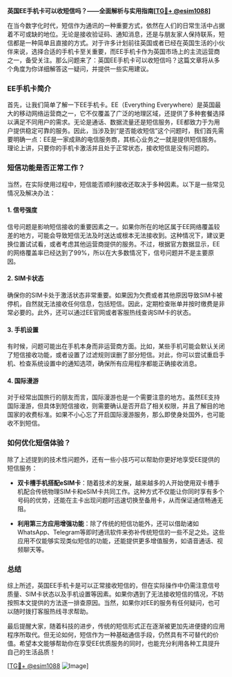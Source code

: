 **英国EE手机卡可以收短信吗？——全面解析与实用指南[[TG💪+ @esim1088](https://t.me/s/esim1088)]**

在当今数字化时代，短信作为通讯的一种重要方式，依然在人们的日常生活中占据着不可或缺的地位。无论是接收验证码、通知消息，还是与朋友家人保持联系，短信都是一种简单且直接的方式。对于许多计划前往英国或者已经在英国生活的小伙伴来说，选择合适的手机卡至关重要，而EE手机卡作为英国市场上的主流运营商之一，备受关注。那么问题来了：英国EE手机卡可以收短信吗？这篇文章将从多个角度为你详细解答这一疑问，并提供一些实用建议。

### EE手机卡简介

首先，让我们简单了解一下EE手机卡。EE（Everything Everywhere）是英国最大的移动网络运营商之一，它不仅覆盖了广泛的地理区域，还提供了多种套餐选择以满足不同用户的需求。无论是通话、数据流量还是短信服务，EE都致力于为用户提供稳定可靠的服务。因此，当涉及到“是否能收短信”这个问题时，我们首先需要明确一点：EE是一家成熟的电信服务商，其核心业务之一就是提供短信服务。理论上讲，只要你的手机卡激活并且处于正常状态，接收短信是没有问题的。

### 短信功能是否正常工作？

当然，在实际使用过程中，短信能否顺利接收还取决于多种因素。以下是一些常见情况及解决办法：

#### 1. **信号强度**
信号问题是影响短信接收的重要因素之一。如果你所在的地区属于EE网络覆盖较差的地方，可能会导致短信无法及时送达或根本无法接收到。这种情况下，建议更换位置试试看，或者考虑其他运营商提供的服务。不过，根据官方数据显示，EE的网络覆盖率已经达到了99%，所以在大多数情况下，信号问题并不是主要原因。

#### 2. **SIM卡状态**
确保你的SIM卡处于激活状态非常重要。如果因为欠费或者其他原因导致SIM卡被停机，自然就无法接收任何信息，包括短信。因此，定期检查账单并按时缴费是非常必要的。此外，还可以通过EE官网或者客服热线查询SIM卡的状态。

#### 3. **手机设置**
有时候，问题可能出在手机本身而非运营商方面。比如，某些手机可能会默认关闭了短信接收功能，或者设置了过滤规则误删了部分短信。对此，你可以尝试重启手机、检查系统设置中的通知选项，确保所有应用程序都能正确接收消息。

#### 4. **国际漫游**
对于经常出国旅行的朋友而言，国际漫游也是一个需要注意的地方。虽然EE支持国际漫游，但具体到短信接收，则需要确认是否开启了相关权限，并且了解目的地国家的收费标准。如果不小心忘了开启国际漫游服务，那么即使身处国外，也可能收不到短信。

### 如何优化短信体验？

除了上述提到的技术性问题外，还有一些小技巧可以帮助你更好地享受EE提供的短信服务：

- **双卡槽手机搭配eSIM卡**：随着技术的发展，越来越多的人开始使用双卡槽手机配合传统物理SIM卡和eSIM卡共同工作。这种方式不仅能让你同时享有多个号码的优势，还能在主卡出现问题时迅速切换至备用卡，从而保证通信畅通无阻。
  
- **利用第三方应用增强功能**：除了传统的短信功能外，还可以借助诸如WhatsApp、Telegram等即时通讯软件来弥补传统短信的一些不足之处。这些应用不仅能够实现类似短信的功能，还能提供更多增值服务，如语音通话、视频聊天等。

### 总结

综上所述，英国EE手机卡是可以正常接收短信的，但在实际操作中仍需注意信号质量、SIM卡状态以及手机设置等因素。如果你遇到了无法接收短信的情况，不妨按照本文提供的方法逐一排查原因。当然，如果你对EE的服务有任何疑问，也可以随时拨打客服热线寻求帮助。

最后提醒大家，随着科技的进步，传统的短信形式正在逐渐被更加先进便捷的应用程序所取代。但无论如何，短信作为一种基础通信手段，仍然具有不可替代的价值。希望本文能够帮助你在享受EE优质服务的同时，也能充分利用各种工具提升自己的生活品质！

[[TG💪+ @esim1088](https://t.me/s/esim1088) ![Image](https://i.postimg.cc/4NQfJmqS/Snipaste-2025-05-13-00-14-12.png)]